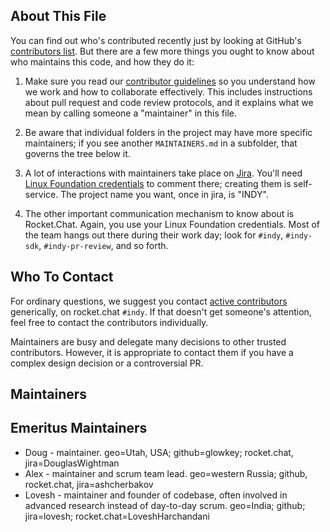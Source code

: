 ## About This File

You can find out who's contributed recently just by looking at GitHub's
[contributors list](../../graphs/contributors). But there are a few more
things you ought to know about who maintains this code, and how they do it:

1. Make sure you read our [contributor guidelines](http://bit.ly/2ugd0bq)
so you understand how we work and how to collaborate effectively.
This includes instructions about pull request and code review protocols,
and it explains what we mean by calling someone a "maintainer" in this
file.

2. Be aware that individual folders in the project may have more
specific maintainers; if you see another `MAINTAINERS.md` in a subfolder,
that governs the tree below it.

3. A lot of interactions with maintainers take place on [Jira](https://jira.hyperledger.org/projects/INDY).
You'll need [Linux Foundation credentials](https://identity.linuxfoundation.org) to
comment there; creating them is self-service. The project name you want, once in
jira, is "INDY".

4. The other important communication mechanism to know about is Rocket.Chat.
Again, you use your Linux Foundation credentials. Most of the team hangs out
there during their work day; look for `#indy`, `#indy-sdk`, `#indy-pr-review`,
and so forth.

## Who To Contact

For ordinary questions, we suggest you contact [active contributors](../../graphs/contributors)
generically, on rocket.chat `#indy`. If that doesn't get someone's attention,
feel free to contact the contributors individually.

Maintainers are busy and delegate many decisions to other trusted
contributors. However, it is appropriate to contact them if you have a
complex design decision or a controversial PR.

## Maintainers


## Emeritus Maintainers

* Doug - maintainer. geo=Utah, USA; github=glowkey; rocket.chat, jira=DouglasWightman
* Alex - maintainer and scrum team lead. geo=western Russia; github, rocket.chat, jira=ashcherbakov
* Lovesh - maintainer and founder of codebase, often involved in advanced research
  instead of day-to-day scrum. geo=India; github; jira=lovesh; rocket.chat=LoveshHarchandani
